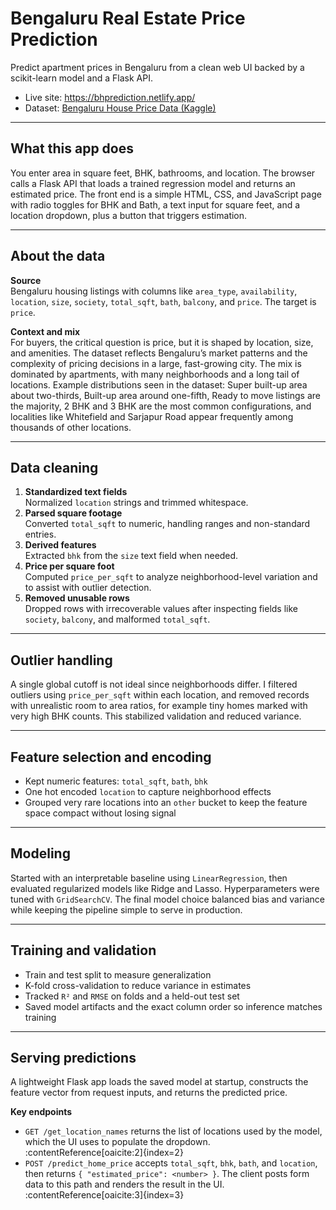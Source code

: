 # Bengaluru Real Estate Price Prediction

Predict apartment prices in Bengaluru from a clean web UI backed by a scikit-learn model and a Flask API.

- Live site: https://bhprediction.netlify.app/
- Dataset: [Bengaluru House Price Data (Kaggle)](https://www.kaggle.com/datasets/amitabhajoy/bengaluru-house-price-data?resource=download)

---

## What this app does

You enter area in square feet, BHK, bathrooms, and location. The browser calls a Flask API that loads a trained regression model and returns an estimated price. The front end is a simple HTML, CSS, and JavaScript page with radio toggles for BHK and Bath, a text input for square feet, and a location dropdown, plus a button that triggers estimation. 

---

## About the data

**Source**  
Bengaluru housing listings with columns like `area_type`, `availability`, `location`, `size`, `society`, `total_sqft`, `bath`, `balcony`, and `price`. The target is `price`.

**Context and mix**  
For buyers, the critical question is price, but it is shaped by location, size, and amenities. The dataset reflects Bengaluru’s market patterns and the complexity of pricing decisions in a large, fast-growing city. The mix is dominated by apartments, with many neighborhoods and a long tail of locations. Example distributions seen in the dataset: Super built-up area about two-thirds, Built-up area around one-fifth, Ready to move listings are the majority, 2 BHK and 3 BHK are the most common configurations, and localities like Whitefield and Sarjapur Road appear frequently among thousands of other locations.

---

## Data cleaning

1. **Standardized text fields**  
   Normalized `location` strings and trimmed whitespace.
2. **Parsed square footage**  
   Converted `total_sqft` to numeric, handling ranges and non-standard entries.
3. **Derived features**  
   Extracted `bhk` from the `size` text field when needed.
4. **Price per square foot**  
   Computed `price_per_sqft` to analyze neighborhood-level variation and to assist with outlier detection.
5. **Removed unusable rows**  
   Dropped rows with irrecoverable values after inspecting fields like `society`, `balcony`, and malformed `total_sqft`.

---

## Outlier handling

A single global cutoff is not ideal since neighborhoods differ. I filtered outliers using `price_per_sqft` within each location, and removed records with unrealistic room to area ratios, for example tiny homes marked with very high BHK counts. This stabilized validation and reduced variance.

---

## Feature selection and encoding

- Kept numeric features: `total_sqft`, `bath`, `bhk`
- One hot encoded `location` to capture neighborhood effects
- Grouped very rare locations into an `other` bucket to keep the feature space compact without losing signal

---

## Modeling

Started with an interpretable baseline using `LinearRegression`, then evaluated regularized models like Ridge and Lasso. Hyperparameters were tuned with `GridSearchCV`. The final model choice balanced bias and variance while keeping the pipeline simple to serve in production.

---

## Training and validation

- Train and test split to measure generalization
- K-fold cross-validation to reduce variance in estimates
- Tracked `R²` and `RMSE` on folds and a held-out test set
- Saved model artifacts and the exact column order so inference matches training

---

## Serving predictions

A lightweight Flask app loads the saved model at startup, constructs the feature vector from request inputs, and returns the predicted price.

**Key endpoints**

- `GET /get_location_names` returns the list of locations used by the model, which the UI uses to populate the dropdown. :contentReference[oaicite:2]{index=2}  
- `POST /predict_home_price` accepts `total_sqft`, `bhk`, `bath`, and `location`, then returns `{ "estimated_price": <number> }`. The client posts form data to this path and renders the result in the UI. :contentReference[oaicite:3]{index=3}

